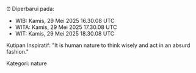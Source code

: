 ⏰ Diperbarui pada:
- WIB: Kamis, 29 Mei 2025 16.30.08 UTC
- WITA: Kamis, 29 Mei 2025 17.30.08 UTC
- WIT: Kamis, 29 Mei 2025 18.30.08 UTC

Kutipan Inspiratif:
"It is human nature to think wisely and act in an absurd fashion."


Kategori: nature

